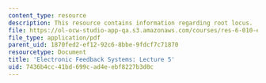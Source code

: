 ```yaml
---
content_type: resource
description: This resource contains information regarding root locus.
file: https://ol-ocw-studio-app-qa.s3.amazonaws.com/courses/res-6-010-electronic-feedback-systems-spring-2013/7436b4cc41bd699cad4eebf8227b3d0c_MITRES_6-010S13_lec05.pdf
file_type: application/pdf
parent_uid: 1870fed2-ef12-92c6-8bbe-9fdcf7c71870
resourcetype: Document
title: 'Electronic Feedback Systems: Lecture 5'
uid: 7436b4cc-41bd-699c-ad4e-ebf8227b3d0c
---
```

